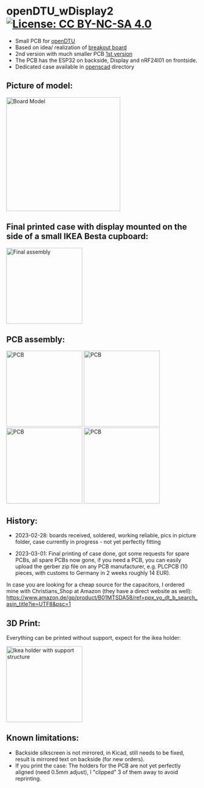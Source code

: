 # openDTU_wDisplay2 [![License: CC BY-NC-SA 4.0](https://img.shields.io/badge/License-CC%20BY--NC--SA%204.0-lightgrey.svg)](https://creativecommons.org/licenses/by-nc-sa/4.0/)

* Small PCB for [openDTU](https://github.com/tbnobody/OpenDTU)
* Based on idea/ realization of [breakout board](https://github.com/dokuhn/openDTU-BreakoutBoard)
* 2nd version with much smaller PCB [1st version](https://github.com/SteffMUC/openDTU_wDisplay)
* The PCB has the ESP32 on backside, Display and nRF24l01 on frontside.
* Dedicated case available in [openscad](https://github.com/SteffMUC/openDTU_wDisplay2/tree/main/openscad) directory

## Picture of model:
<p float="left">
  <img src="https://github.com/SteffMUC/openDTU_wDisplay2/blob/main/kicad_board3d.jpg" alt="Board Model" width="300"/>
</p>

## Final printed case with display mounted on the side of a small IKEA Besta cupboard:
<p float="left">
  <img src="https://github.com/SteffMUC/openDTU_wDisplay2/blob/main/pics/IMG_0781.jpg" alt="Final assembly" width="200"/>
</p>

## PCB assembly:
<p float="left">
  <img src="https://github.com/SteffMUC/openDTU_wDisplay2/tree/main/pics/IMG_0747.jpg" alt="PCB" width="200"/>
  <img src="https://github.com/SteffMUC/openDTU_wDisplay2/tree/main/pics/IMG_0748.jpg" alt="PCB" width="200"/>
  <img src="https://github.com/SteffMUC/openDTU_wDisplay2/tree/main/pics/IMG_0749.jpg" alt="PCB" width="200"/>
  <img src="https://github.com/SteffMUC/openDTU_wDisplay2/tree/main/pics/IMG_0759.jpg" alt="PCB" width="200"/>
</p>



## History:

* 2023-02-28: boards received, soldered, working reliable, pics in picture folder, case currently in progress - not yet perfectly fitting 

* 2023-03-01: Final printing of case done, got some requests for spare PCBs, all spare PCBs now gone, if you need a PCB, you can easily upload the gerber zip file on any PCB manufacturer, e.g. PLCPCB (10 pieces, with customs to Germany in 2 weeks roughly 14 EUR).

In case you are looking for a cheap source for the capacitors, I ordered mine with Christians_Shop at Amazon (they have a direct website as well):
https://www.amazon.de/gp/product/B01MTSDA58/ref=ppx_yo_dt_b_search_asin_title?ie=UTF8&psc=1

## 3D Print:
Everything can be printed without support, expect for the ikea holder:
<p float="left">
  <img src="https://github.com/SteffMUC/openDTU_wDisplay2/blob/main/pics/IMG_0780.jpg" alt="Ikea holder with support structure" width="200"/>
</p>

## Known limitations: 
* Backside silkscreen is not mirrored, in Kicad, still needs to be fixed, result is mirrored text on backside (for new orders).
* If you print the case: The holders for the PCB are not yet perfectly aligned (need 0.5mm adjust), I "clipped" 3 of them away to avoid reprinting.








 
